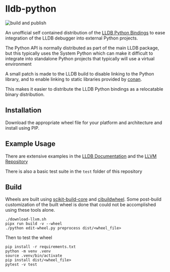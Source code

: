 lldb-python
===========

![build and publish](https://github.com/planetmarshall/lldb-python/actions/workflows/build_wheels.yml/badge.svg)

An unofficial self contained distribution of the 
[LLDB Python Bindings](https://lldb.llvm.org/python_api.html) to ease integration of the
LLDB debugger into external Python projects.

The Python API is normally distributed as part of the main LLDB package, but this
typically uses the System Python which can make it difficult to integrate into
standalone Python projects that typically will use a virtual environment

A small patch is made to the LLDB build to disable linking to the Python library,
and to enable linking to static libraries provided by [conan](https://github.com/conan-io/conan).

This makes it easier to distribute the LLDB Python bindings as a relocatable binary distribution.

Installation
------------

Download the appropriate wheel file for your platform and architecture and install
using PIP.


Example Usage
-------------

There are extensive examples in the [LLDB Documentation](https://lldb.llvm.org/use/python.html)
and the [LLVM Repository](https://github.com/llvm/llvm-project/tree/main/lldb/examples/python)

There is also a basic test suite in the `test` folder of this repository


Build
-----

Wheels are built using [scikit-build-core](https://github.com/scikit-build/scikit-build-core)
and [cibuildwheel](https://github.com/pypa/cibuildwheel). Some post-build customization
of the built wheel is done that could not be accomplished using these tools alone.

```
./download-llvm.sh
pipx run build -v --wheel
./python edit-wheel.py preprocess dist/<wheel_file>
```

Then to test the wheel
```
pip install -r requirements.txt
python -m venv .venv
source .venv/bin/activate
pip install dist/<wheel_file>
pytest -v test
```
